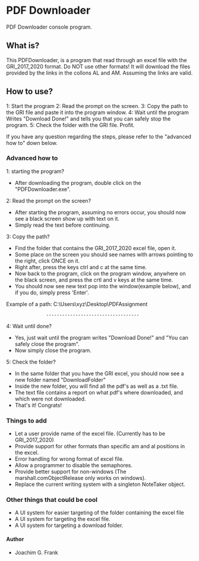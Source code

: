 ﻿# PDF Downloader
PDF Downloader console program.

## What is?
This PDFDownloader, is a program that read through an excel file with the GRI_2017_2020 format. Do NOT use other formats!
It will download the files provided by the links in the collons AL and AM. Assuming the links are valid.


## How to use?
1: Start the program
2: Read the prompt on the screen.
3: Copy the path to the GRI file and paste it into the program window.
4: Wait until the program Writes "Download Done!" and tells you that you can safely stop the program.
5: Check the folder with the GRI file. Profit.

If you have any question regarding the steps, please refer to the "advanced how to" down below.


### Advanced how to
1: starting the program?
- After downloading the program, double click on the "PDFDownloader.exe".

2: Read the prompt on the screen?
- After starting the program, assuming no errors occur, you should now see a black screen show up with text on it.
- Simply read the text before continuing.

3: Copy the path?
- Find the folder that contains the GRI_2017_2020 excel file, open it.
- Some place on the screen you should see names with arrows pointing to the right, click ONCE on it.
- Right after, press the keys ctrl and c at the same time.
- Now back to the program, click on the program window, anywhere on the black screen, and press the crtl and v keys at the same time.
- You should now see new text pop into the window(example below), and if you do, simply press 'Enter'.

Example of a path: C:\Users\xyz\Desktop\PDFAssignment

                   -----------------------------------

4: Wait until done?
- Yes, just wait until the program writes "Download Done!" and "You can safely close the program".
- Now simply close the program.

5: Check the folder?
- In the same folder that you have the GRI excel, you should now see a new folder named "DownloadFolder"
- Inside the new folder, you will find all the pdf's as well as a .txt file.
- The text file contains a report on what pdf's where downloaded, and which were not downloaded.
- That's it! Congrats!




### Things to add
- Let a user provide name of the excel file. (Currently has to be GRI_2017_2020)
- Provide support for other formats than specific am and al positions in the excel.
- Error handling for wrong format of excel file.
- Allow a programmer to disable the semaphores.
- Provide better support for non-windows (The marshall.comObjectRelease only works on windows).
- Replace the current writing system with a singleton NoteTaker object.

### Other things that could be cool
- A UI system for easier targeting of the folder containing the excel file
- A UI system for targeting the excel file.
- A UI system for targeting a download folder.








#### Author
- Joachim G. Frank